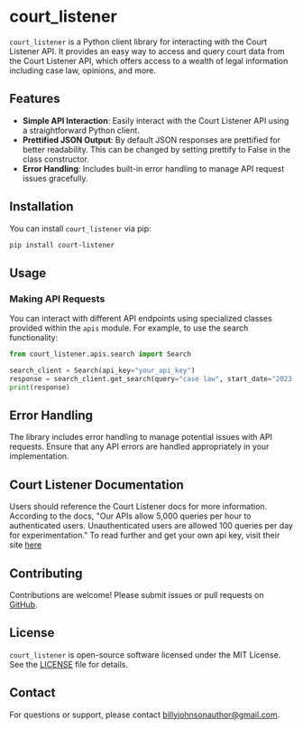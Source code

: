 # court_listener

`court_listener` is a Python client library for interacting with the Court Listener API. It provides an easy way to access and query court data from the Court Listener API, which offers access to a wealth of legal information including case law, opinions, and more.

## Features

- **Simple API Interaction**: Easily interact with the Court Listener API using a straightforward Python client.
- **Prettified JSON Output**: By default JSON responses are prettified for better readability. This can be changed by setting prettify to False in the class constructor.
- **Error Handling**: Includes built-in error handling to manage API request issues gracefully.

## Installation

You can install `court_listener` via pip:

```bash
pip install court-listener
```

## Usage

### Making API Requests

You can interact with different API endpoints using specialized classes provided within the `apis` module. For example, to use the search functionality:

```python
from court_listener.apis.search import Search

search_client = Search(api_key="your_api_key")
response = search_client.get_search(query="case law", start_date="2023-01-01", end_date="2023-12-31")
print(response)
```

## Error Handling

The library includes error handling to manage potential issues with API requests. Ensure that any API errors are handled appropriately in your implementation.

## Court Listener Documentation

Users should reference the Court Listener docs for more information. According to the docs, "Our APIs allow 5,000 queries per hour to authenticated users. Unauthenticated users are allowed 100 queries per day for experimentation." To read further and get your own api key, visit their site [here](https://www.courtlistener.com/help/api/rest/)

## Contributing

Contributions are welcome! Please submit issues or pull requests on [GitHub](https://github.com/SpyderRex/court_listener).

## License

`court_listener` is open-source software licensed under the MIT License. See the [LICENSE](LICENSE) file for details.

## Contact

For questions or support, please contact [billyjohnsonauthor@gmail.com](mailto:billyjohnsonauthor@gmail.com).
